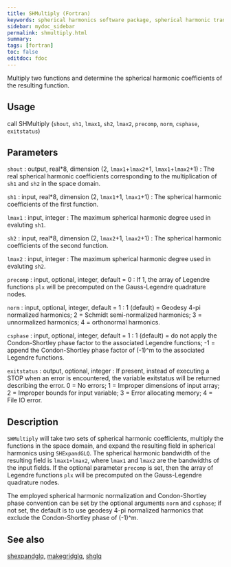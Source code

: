```yaml
---
title: SHMultiply (Fortran)
keywords: spherical harmonics software package, spherical harmonic transform, legendre functions, multitaper spectral analysis, fortran, Python, gravity, magnetic field
sidebar: mydoc_sidebar
permalink: shmultiply.html
summary:
tags: [fortran]
toc: false
editdoc: fdoc
---
```


Multiply two functions and determine the spherical harmonic coefficients of the resulting function.

## Usage

call SHMultiply (`shout`, `sh1`, `lmax1`, `sh2`, `lmax2`, `precomp`, `norm`, `csphase`, `exitstatus`)

## Parameters

`shout` : output, real\*8, dimension (2, `lmax1`+`lmax2`+1, `lmax1`+`lmax2`+1)
:   The real spherical harmonic coefficients corresponding to the multiplication of `sh1` and `sh2` in the space domain.

`sh1` : input, real\*8, dimension (2, `lmax1`+1, `lmax1`+1)
:   The spherical harmonic coefficients of the first function.

`lmax1` : input, integer
:   The maximum spherical harmonic degree used in evaluting `sh1`.

`sh2` : input, real\*8, dimension (2, `lmax2`+1, `lmax2`+1)
:   The spherical harmonic coefficients of the second function.

`lmax2` : input, integer
:   The maximum spherical harmonic degree used in evaluting `sh2`.

`precomp` : input, optional, integer, default = 0
:   If 1, the array of Legendre functions `plx` will be precomputed on the Gauss-Legendre quadrature nodes.

`norm` : input, optional, integer, default = 1
:   1 (default) = Geodesy 4-pi normalized harmonics; 2 = Schmidt semi-normalized harmonics; 3 = unnormalized harmonics; 4 = orthonormal harmonics.

`csphase` : input, optional, integer, default = 1
:   1 (default) = do not apply the Condon-Shortley phase factor to the associated Legendre functions; -1 = append the Condon-Shortley phase factor of (-1)^m to the associated Legendre functions.

`exitstatus` : output, optional, integer
:   If present, instead of executing a STOP when an error is encountered, the variable exitstatus will be returned describing the error. 0 = No errors; 1 = Improper dimensions of input array; 2 = Improper bounds for input variable; 3 = Error allocating memory; 4 = File IO error.

## Description

`SHMultiply` will take two sets of spherical harmonic coefficients, multiply the functions in the space domain, and expand the resulting field in spherical harmonics using `SHExpandGLQ`. The spherical harmonic bandwidth of the resulting field is `lmax1+lmax2`, where `lmax1` and `lmax2` are the bandwidths of the input fields. If the optional parameter `precomp` is set, then the array of Legendre functions `plx` will be precomputed on the Gauss-Legendre quadrature nodes.

The employed spherical harmonic normalization and Condon-Shortley phase convention can be set by the optional arguments `norm` and `csphase`; if not set, the default is to use geodesy 4-pi normalized harmonics that exclude the Condon-Shortley phase of (-1)^m.

## See also

[shexpandglq](shexpandglq.html), [makegridglq](makegridglq.html), [shglq](shglq.html)
